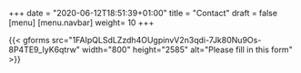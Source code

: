 +++
date = "2020-06-12T18:51:39+01:00"
title = "Contact"
draft = false
[menu]
    [menu.navbar]
        weight= 10
+++

{{< gforms  src="1FAIpQLSdLZzdh4OUgpinvV2n3qdi-7Jk80Nu9Os-8P4TE9_IyK6qtrw" width="800" height="2585" alt="Please fill in this form" >}}
